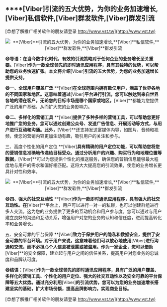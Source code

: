 ## ****[Viber]**引流的五大优势，为你的业务加速增长,**[Viber]**私信软件,**[Viber]**群发软件,**[Viber]**群发引流**

[😍想了解推广相关软件的朋友请登录 http://www.vst.tw](http://www.vst.tw)

 <center><img src="https://vst.tw/MP4/tuiguang/png/6.png" alt="**[Viber]**引流的五大优势，为你的业务加速增长,**[Viber]**私信软件,**[Viber]**群发软件,**[Viber]**群发引流"></center>

**😄导语：在当今数字化时代，有效的引流策略对于任何企业的业务增长至关重要。**[Viber]**作为一款全球领先的即时通讯应用程序，具有其独特的优势，可以帮助您的业务快速扩张。本文将介绍**[Viber]**引流的五大优势，为您的业务加速增长提供支持。**

**😄一、全球用户覆盖广泛**
**[Viber]**在全球范围内拥有数亿用户，涵盖了世界各地的不同国家和地区。这意味着通过**[Viber]**平台进行引流，您可以触达到来自世界各地的潜在客户。无论您的目标市场是哪个国家或地区，**[Viber]**都能为您提供广泛的用户基础，从而扩大您的业务影响力。

**😄二、多样化的营销工具**
**[Viber]**提供了多种多样的营销工具，可以帮助您更好地推广您的业务。您可以通过创建公众号、发送广告信息、开展活动等方式，与用户进行互动和沟通。此外，**[Viber]**还支持发送富媒体内容，如图片、音频和视频，使您的营销内容更加生动有趣，吸引用户的关注和参与。

三、高度个性化的用户定位
**[Viber]**具有精确的用户定位功能，可以帮助您将您的营销信息准确地传递给目标受众。通过分析用户的兴趣、购买行为和地理位置等数据，**[Viber]**可以为您提供个性化的推送服务，确保您的营销信息能够最大程度地与用户的需求和偏好相匹配。这将大大提高您的引流效果，使您的业务增长更具针对性和效率。

 <center><img src="https://vst.tw/MP4/tuiguang/png/6.png" alt="**[Viber]**引流的五大优势，为你的业务加速增长,**[Viber]**私信软件,**[Viber]**群发软件,**[Viber]**群发引流"></center>

**😄四、强大的社交互动性**
**[Viber]**作为一款即时通讯应用程序，具有强大的社交互动性。在**[Viber]**平台上，用户可以进行一对一的私聊，也可以创建群组进行多人交流。这为您的业务提供了更多的互动机会和用户参与度。您可以通过与用户建立良好的沟通和互动关系，增强用户对您的业务的认知和信任度，进而提高转化率和业务增长。

五、安全可靠的平台保障
**[Viber]**致力于保护用户的隐私和数据安全，提供了安全可靠的平台环境。对于用户来说，这意味着他们可以放心地使用**[Viber]**进行沟通和交流，而不必担心个人信息被泄露或被滥用。作为一家企业，您可以借助**[Viber]**的安全保障，建立起与用户之间的信任关系，提高用户对您业务的忠诚度和品牌认可度。

**😄结语：**[Viber]**作为一款全球领先的即时通讯应用程序，具有广泛的用户覆盖、多样化的营销工具、个性化的用户定位、强大的社交互动性以及安全可靠的平台保障等五大优势。通过充分利用**[Viber]**的引流优势，您可以为您的业务加速增长搭建坚实的基础，扩大市场份额，提高品牌影响力，实现商业目标。**

[😍想了解推广相关软件的朋友请登录 http://www.vst.tw](http://www.vst.tw)



